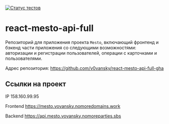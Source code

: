 [![Статус тестов](../../actions/workflows/tests.yml/badge.svg)](../../actions/workflows/tests.yml)

# react-mesto-api-full

Репозиторий для приложения проекта `Mesto`, включающий фронтенд и бэкенд части приложения со следующими возможностями: авторизации и регистрации пользователей, операции с карточками и пользователями.

Адрес репозитория: https://github.com/v0vansky/react-mesto-api-full-gha

## Ссылки на проект

IP 158.160.99.95

Frontend https://mesto.vovansky.nomoredomains.work

Backend https://api.mesto.vovansky.nomoreparties.sbs

